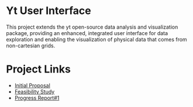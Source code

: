 # Yt User Interface
 This project extends the yt open-source data analysis and visualization package, providing an enhanced, integrated user interface for data exploration and enabling the visualization of physical data that comes from non-cartesian grids.
 
# Project Links
   - [Initial Proposal](https://hackmd.io/@matthewturk/SJCHGC6-I)
   - [Feasibility Study](https://docs.google.com/document/d/1MbGmy5cSSesI0oUCWHxpiwcHEw6kqd79AV1XZW-rEZo/edit?usp=sharing)
   - [Progress Report#1](https://docs.google.com/document/d/1ixD7XNu39kwwXhvQooMNb79x18-GsyMPLodzvwC3X-E/edit?usp=sharing)
